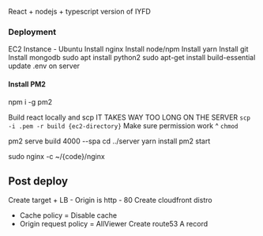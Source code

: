 React + nodejs + typescript version of IYFD

### Deployment
EC2 Instance - Ubuntu
Install nginx
Install node/npm
Install yarn
Install git
Install mongodb
sudo apt install python2
sudo apt-get install build-essential
update .env on server

#### Install PM2
npm i -g pm2

Build react locally and scp
IT TAKES WAY TOO LONG ON THE SERVER
`scp -i .pem -r build {ec2-directory}`
Make sure permission work ^ `chmod`

pm2 serve build 4000 --spa
cd ../server
yarn install
pm2 start

sudo nginx -c ~/{code}/nginx

## Post deploy
Create target + LB - Origin is http - 80
Create cloudfront distro
- Cache policy = Disable cache
- Origin request policy = AllViewer
Create route53 A record
